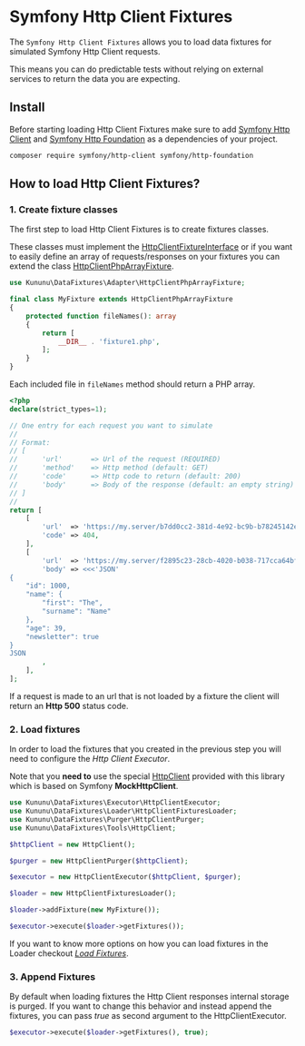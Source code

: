 # Symfony Http Client Fixtures

The `Symfony Http Client Fixtures` allows you to load data fixtures for simulated Symfony Http Client requests.

This means you can do predictable tests without relying on external services to return the data you are expecting.

## Install

Before starting loading Http Client Fixtures make sure to
add [Symfony Http Client](https://github.com/symfony/http-client)
and [Symfony Http Foundation](https://github.com/symfony/http-foundation) as a dependencies of your project.

```bash
composer require symfony/http-client symfony/http-foundation
```

## How to load Http Client Fixtures?

### 1. Create fixture classes

The first step to load Http Client Fixtures is to create fixtures classes.

These classes must implement the [HttpClientFixtureInterface](/src/Adapter/HttpClientFixtureInterface.php) or if you
want to easily define an array of requests/responses on your fixtures you can extend the
class [HttpClientPhpArrayFixture](/src/Adapter/HttpClientPhpArrayFixture.php).

```php
use Kununu\DataFixtures\Adapter\HttpClientPhpArrayFixture;

final class MyFixture extends HttpClientPhpArrayFixture
{
    protected function fileNames(): array
    {
        return [
            __DIR__ . 'fixture1.php',
        ];
    }
}
```

Each included file in `fileNames` method should return a PHP array.

```php
<?php
declare(strict_types=1);

// One entry for each request you want to simulate
//
// Format:
// [
//      'url'       => Url of the request (REQUIRED)
//      'method'    => Http method (default: GET)
//      'code'      => Http code to return (default: 200)
//      'body'      => Body of the response (default: an empty string)
// ]
//
return [    
    [
        'url'  => 'https://my.server/b7dd0cc2-381d-4e92-bc9b-b78245142e0a/data',
        'code' => 404,
    ],
    [
        'url'  => 'https://my.server/f2895c23-28cb-4020-b038-717cca64bf2d/data',
        'body' => <<<'JSON'
{
    "id": 1000,
    "name": {
        "first": "The",
        "surname": "Name"
    },
    "age": 39,
    "newsletter": true
}
JSON
        ,
    ],
];
```

If a request is made to an url that is not loaded by a fixture the client will return an **Http 500** status code.

### 2. Load fixtures

In order to load the fixtures that you created in the previous step you will need to configure the *Http Client
Executor*.

Note that you **need to** use the special [HttpClient](/src/Tools/HttpClient) provided with this library which is based
on Symfony **MockHttpClient**.

```php
use Kununu\DataFixtures\Executor\HttpClientExecutor;
use Kununu\DataFixtures\Loader\HttpClientFixturesLoader;
use Kununu\DataFixtures\Purger\HttpClientPurger;
use Kununu\DataFixtures\Tools\HttpClient;

$httpClient = new HttpClient();

$purger = new HttpClientPurger($httpClient);

$executor = new HttpClientExecutor($httpClient, $purger);

$loader = new HttpClientFixturesLoader();

$loader->addFixture(new MyFixture());

$executor->execute($loader->getFixtures());
```

If you want to know more options on how you can load fixtures in the Loader
checkout *[Load Fixtures](/README.md#loading-fixtures)*.

### 3. Append Fixtures

By default when loading fixtures the Http Client responses internal storage is purged. If you want to change this
behavior and instead append the fixtures, you can pass *true* as second argument to the HttpClientExecutor.

```php
$executor->execute($loader->getFixtures(), true);
```
